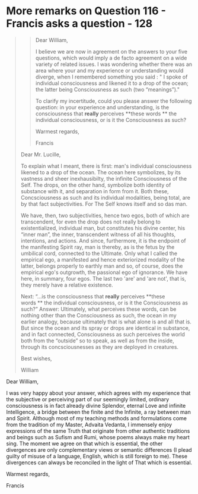 # More remarks on Question 116 - Francis asks a question - 128

>>Dear William,
>>
>>I believe we are now in agreement on the answers to your five questions, which would imply a de facto agreement on a wide variety of related issues. I was wondering whether there was an area where your and my experience or understanding would diverge, when I remembered something you said : " I spoke of individual consciousness and likened it to a drop of the ocean; the latter being Consciousness as such (two “meanings”)."
>>
>>To clarify my incertitude, could you please answer the following question: in your experience and understanding, is the consciousness that **really** perceives **these words ** the individual consciousness, or is it the Consciousness as such?
>>
>>Warmest regards,
>>
>>Francis
>
>Dear Mr. Lucille,
>
>To explain what I meant, there is first: man's individual consciousness likened to a drop of the ocean. The ocean here symbolizes, by its vastness and sheer inexhausibilty, the infinite Consciousness of the Self. The drops, on the other hand, symbolize both identity of substance with it, and separation in form from it. Both these, Concsciousness as such and its individual modalities, being total, are by that fact subjectivities. For The Self knows itself and so das man.
>
>We have, then, two subjectivities, hence two egos, both of which are transcendent, for even the drop does not really belong to existentialized, individual man, but constitutes his divine center, his “inner man”, the inner, transcendent witness of all his thoughts, intentions, and actions. And since, furthermore, it is the endpoint of the manifesting Spirit ray, man is thereby, as is the fetus by the umbilical cord, connected to the Ultimate. Only what I called the empirical ego, a manifested and hence exteriorized modality of the latter, belongs properly to earthly man and so, of course, does the empirical ego's outgrowth, the passional ego of ignorance. We have here, in summary, four egos. The last two 'are' and 'are not', that is, they merely have a relative existence.
>
>Next: “...is the consciousness that **really** perceives **these words ** the individual consciousness, or is it the Consciousness as such?” Answer: Ultimately, what perceives these words, can be nothing other than the Consciousness as such, the ocean in my earlier analogy, because ultimately that is what alone is and all that is. But since the ocean and its spray or drops are identical in substance, and in fact connected, Consciousness as such perceives the world both from the “outside” so to speak, as well as from the inside, through its concsciousnesses as they are deployed in creatures.
>
>Best wishes,
>
>William

Dear William,

I was very happy about your answer, which agrees with my experience that the subjective or perceiving part of our seemingly limited, ordinary consciousness is in fact already divine Splendor, eternal Love and infinite Intelligence, a bridge between the finite and the Infinite, a ray between man and Spirit. Although most of my teaching methods and formulations come from the tradition of my Master, Advaita Vedanta, I immensely enjoy expressions of the same Truth that originate from other authentic traditions and beings such as Sufism and Rumi, whose poems always make my heart sing. The moment we agree on that which is essential, the other divergences are only complementary views or semantic differences (I plead guilty of misuse of a language, English, which is still foreign to me). These divergences can always be reconciled in the light of That which is essential.

Warmest regards,

Francis

